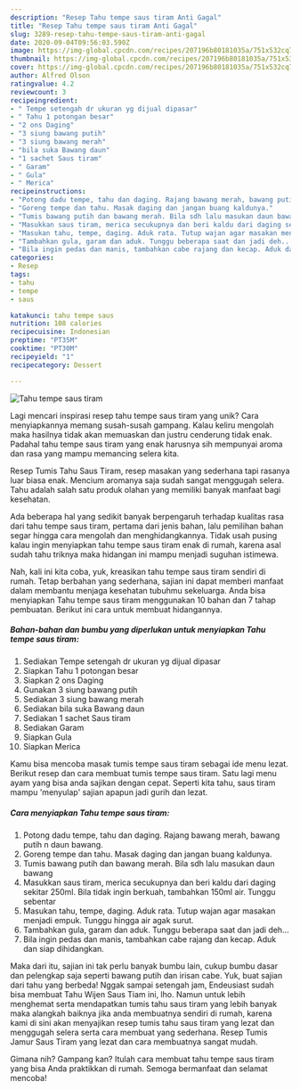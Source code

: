 ```yaml
---
description: "Resep Tahu tempe saus tiram Anti Gagal"
title: "Resep Tahu tempe saus tiram Anti Gagal"
slug: 3289-resep-tahu-tempe-saus-tiram-anti-gagal
date: 2020-09-04T09:56:03.590Z
image: https://img-global.cpcdn.com/recipes/207196b80181035a/751x532cq70/tahu-tempe-saus-tiram-foto-resep-utama.jpg
thumbnail: https://img-global.cpcdn.com/recipes/207196b80181035a/751x532cq70/tahu-tempe-saus-tiram-foto-resep-utama.jpg
cover: https://img-global.cpcdn.com/recipes/207196b80181035a/751x532cq70/tahu-tempe-saus-tiram-foto-resep-utama.jpg
author: Alfred Olson
ratingvalue: 4.2
reviewcount: 3
recipeingredient:
- " Tempe setengah dr ukuran yg dijual dipasar"
- " Tahu 1 potongan besar"
- "2 ons Daging"
- "3 siung bawang putih"
- "3 siung bawang merah"
- "bila suka Bawang daun"
- "1 sachet Saus tiram"
- " Garam"
- " Gula"
- " Merica"
recipeinstructions:
- "Potong dadu tempe, tahu dan daging. Rajang bawang merah, bawang putih n daun bawang."
- "Goreng tempe dan tahu. Masak daging dan jangan buang kaldunya."
- "Tumis bawang putih dan bawang merah. Bila sdh lalu masukan daun bawang"
- "Masukkan saus tiram, merica secukupnya dan beri kaldu dari daging sekitar 250ml. Bila tidak ingin berkuah, tambahkan 150ml air. Tunggu sebentar"
- "Masukan tahu, tempe, daging. Aduk rata. Tutup wajan agar masakan menjadi empuk. Tunggu hingga air agak surut."
- "Tambahkan gula, garam dan aduk. Tunggu beberapa saat dan jadi deh..."
- "Bila ingin pedas dan manis, tambahkan cabe rajang dan kecap. Aduk dan siap dihidangkan."
categories:
- Resep
tags:
- tahu
- tempe
- saus

katakunci: tahu tempe saus 
nutrition: 108 calories
recipecuisine: Indonesian
preptime: "PT35M"
cooktime: "PT30M"
recipeyield: "1"
recipecategory: Dessert

---
```



![Tahu tempe saus tiram](https://img-global.cpcdn.com/recipes/207196b80181035a/751x532cq70/tahu-tempe-saus-tiram-foto-resep-utama.jpg)

Lagi mencari inspirasi resep tahu tempe saus tiram yang unik? Cara menyiapkannya memang susah-susah gampang. Kalau keliru mengolah maka hasilnya tidak akan memuaskan dan justru cenderung tidak enak. Padahal tahu tempe saus tiram yang enak harusnya sih mempunyai aroma dan rasa yang mampu memancing selera kita.

Resep Tumis Tahu Saus Tiram, resep masakan yang sederhana tapi rasanya luar biasa enak. Mencium aromanya saja sudah sangat menggugah selera. Tahu adalah salah satu produk olahan yang memiliki banyak manfaat bagi kesehatan.

Ada beberapa hal yang sedikit banyak berpengaruh terhadap kualitas rasa dari tahu tempe saus tiram, pertama dari jenis bahan, lalu pemilihan bahan segar hingga cara mengolah dan menghidangkannya. Tidak usah pusing kalau ingin menyiapkan tahu tempe saus tiram enak di rumah, karena asal sudah tahu triknya maka hidangan ini mampu menjadi suguhan istimewa.


Nah, kali ini kita coba, yuk, kreasikan tahu tempe saus tiram sendiri di rumah. Tetap berbahan yang sederhana, sajian ini dapat memberi manfaat dalam membantu menjaga kesehatan tubuhmu sekeluarga. Anda bisa menyiapkan Tahu tempe saus tiram menggunakan 10 bahan dan 7 tahap pembuatan. Berikut ini cara untuk membuat hidangannya.

<!--inarticleads1-->

##### Bahan-bahan dan bumbu yang diperlukan untuk menyiapkan Tahu tempe saus tiram:

1. Sediakan  Tempe setengah dr ukuran yg dijual dipasar
1. Siapkan  Tahu 1 potongan besar
1. Siapkan 2 ons Daging
1. Gunakan 3 siung bawang putih
1. Sediakan 3 siung bawang merah
1. Sediakan bila suka Bawang daun
1. Sediakan 1 sachet Saus tiram
1. Sediakan  Garam
1. Siapkan  Gula
1. Siapkan  Merica


Kamu bisa mencoba masak tumis tempe saus tiram sebagai ide menu lezat. Berikut resep dan cara membuat tumis tempe saus tiram. Satu lagi menu ayam yang bisa anda sajikan dengan cepat. Seperti kita tahu, saus tiram mampu &#39;menyulap&#39; sajian apapun jadi gurih dan lezat. 

<!--inarticleads2-->

##### Cara menyiapkan Tahu tempe saus tiram:

1. Potong dadu tempe, tahu dan daging. Rajang bawang merah, bawang putih n daun bawang.
1. Goreng tempe dan tahu. Masak daging dan jangan buang kaldunya.
1. Tumis bawang putih dan bawang merah. Bila sdh lalu masukan daun bawang
1. Masukkan saus tiram, merica secukupnya dan beri kaldu dari daging sekitar 250ml. Bila tidak ingin berkuah, tambahkan 150ml air. Tunggu sebentar
1. Masukan tahu, tempe, daging. Aduk rata. Tutup wajan agar masakan menjadi empuk. Tunggu hingga air agak surut.
1. Tambahkan gula, garam dan aduk. Tunggu beberapa saat dan jadi deh...
1. Bila ingin pedas dan manis, tambahkan cabe rajang dan kecap. Aduk dan siap dihidangkan.


Maka dari itu, sajian ini tak perlu banyak bumbu lain, cukup bumbu dasar dan pelengkap saja seperti bawang putih dan irisan cabe. Yuk, buat sajian dari tahu yang berbeda! Nggak sampai setengah jam, Endeusiast sudah bisa membuat Tahu Wijen Saus Tiam ini, lho. Namun untuk lebih menghemat serta mendapatkan tumis tahu saus tiram yang lebih banyak maka alangkah baiknya jika anda membuatnya sendiri di rumah, karena kami di sini akan menyajikan resep tumis tahu saus tiram yang lezat dan menggugah selera serta cara membuat yang sederhana. Resep Tumis Jamur Saus Tiram yang lezat dan cara membuatnya sangat mudah. 

Gimana nih? Gampang kan? Itulah cara membuat tahu tempe saus tiram yang bisa Anda praktikkan di rumah. Semoga bermanfaat dan selamat mencoba!

